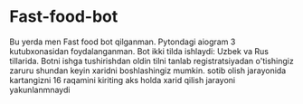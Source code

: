 # Fast-food-bot
Bu yerda men Fast food bot qilganman. Pytondagi aiogram 3 kutubxonasidan foydalanganman. Bot ikki tilda ishlaydi: Uzbek va Rus tillarida. Botni ishga tushirishdan oldin tilni tanlab registratsiyadan o'tishingiz zaruru shundan keyin xaridni boshlashingiz mumkin. sotib olish jarayonida kartangizni 16 raqamini kiriting aks holda xarid qilish jarayoni yakunlanmnaydi
